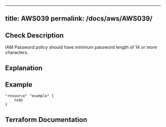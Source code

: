 
---
title: AWS039
permalink: /docs/aws/AWS039/
---


## Check Description

IAM Password policy should have minimum password length of 14 or more characters.

## Explanation

## Example

```
"resource" "example" {
	todo
}
```

## Terraform Documentation
